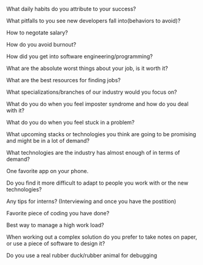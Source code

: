 What daily habits do you attribute to your success?

What pitfalls to you see new developers fall into(behaviors to avoid)?

How to negotate salary?

How do you avoid burnout? 

How did you get into software engineering/programming?

What are the absolute worst things about your job, is it worth it? 

What are the best resources for finding jobs? 

What specializations/branches of our industry would you focus on? 

What do you do when you feel imposter syndrome and how do you deal with it?

What do you do when you feel stuck in a problem?

What upcoming stacks or technologies you think are going to be promising and might be in  a lot of demand?

What technologies are the industry has almost enough of in terms of demand?

One favorite app on your phone.

Do you find it more difficult to adapt to people you work with or the new technologies? 

Any tips for interns? (Interviewing and once you have the postition)

Favorite piece of coding you have done?

Best way to manage a high work load?

When working out a complex solution do you prefer to take notes on paper, or use a piece of software to design it?

Do you use a real rubber duck/rubber animal for debugging